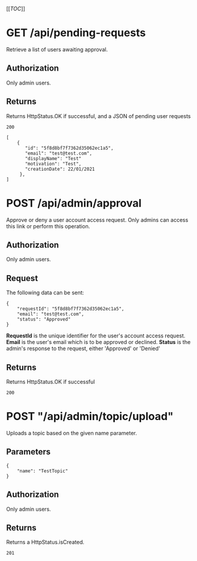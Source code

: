 [[_TOC_]]

# GET /api/pending-requests

Retrieve a list of users awaiting approval.

## Authorization

Only admin users.

## Returns

Returns HttpStatus.OK if successful, and a JSON of pending user requests
```
200
```
```
[
    {
       "id": "5f8d8bf7f7362d35062ec1a5",
       "email": "test@test.com",
       "displayName": "Test"
       "motivation": "Test",
       "creationDate": 22/01/2021
     },
]
```


# POST /api/admin/approval

Approve or deny a user account access request. Only admins can access this link or perform this operation.

## Authorization

Only admin users.

## Request
The following data can be sent:
```
{
    "requestId": "5f8d8bf7f7362d35062ec1a5",
    "email": "test@test.com",
    "status": "Approved"
}
```

**RequestId** is the unique identifier for the user's account access request.
**Email** is the user's email which is to be approved or declined.
**Status** is the admin's response to the request, either 'Approved' or 'Denied'

## Returns

Returns HttpStatus.OK if successful
```
200
```

# POST "/api/admin/topic/upload"

Uploads a topic based on the given name parameter.

## Parameters

```
{
    "name": "TestTopic"
}
```

## Authorization

Only admin users.

## Returns

Returns a HttpStatus.isCreated.
```
201
```

